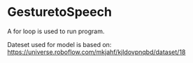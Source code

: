# GesturetoSpeech
A for loop is used to run program. 

Dateset used for model is based on: https://universe.roboflow.com/mkjahf/kjldovpnqbd/dataset/18
